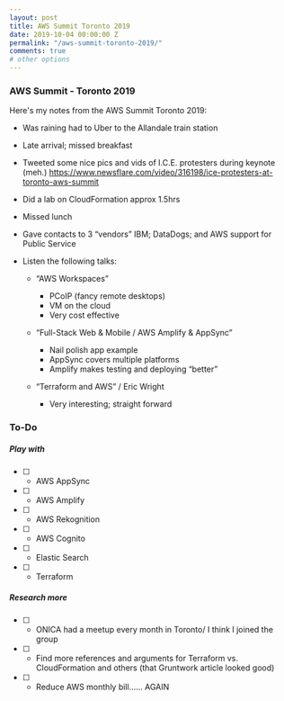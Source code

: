 ```yaml
---
layout: post
title: AWS Summit Toronto 2019
date: 2019-10-04 00:00:00 Z
permalink: "/aws-summit-toronto-2019/"
comments: true
# other options
---
```

### AWS Summit - Toronto 2019

Here's my notes from the AWS Summit Toronto 2019:

- Was raining had to Uber to the Allandale train station
- Late arrival; missed breakfast
- Tweeted some nice pics and vids of I.C.E. protesters during keynote (meh.)
https://www.newsflare.com/video/316198/ice-protesters-at-toronto-aws-summit

- Did a lab on CloudFormation approx 1.5hrs
- Missed lunch
- Gave contacts to 3 “vendors” IBM; DataDogs; and AWS support for Public Service
- Listen the following talks:
    - “AWS Workspaces”
        - PCoIP (fancy remote desktops)
        - VM on the cloud
        - Very cost effective

    - “Full-Stack Web & Mobile / AWS Amplify & AppSync”
        - Nail polish app example
        - AppSync covers multiple platforms
        - Amplify makes testing and deploying “better”

    - “Terraform and AWS” / Eric Wright
        - Very interesting; straight forward

### To-Do

##### Play with
- [ ] -   AWS AppSync
- [ ] -   AWS Amplify
- [ ] -   AWS Rekognition
- [ ] -   AWS Cognito
- [ ] -   Elastic Search
- [ ] -   Terraform

##### Research more
- [ ] -   ONICA had a meetup every month in Toronto/ I think I joined the group
- [ ] -   Find more references and arguments for Terraform vs. CloudFormation and others (that Gruntwork article looked good)
- [ ] -   Reduce AWS monthly bill…… AGAIN
